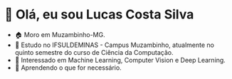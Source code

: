 <!--
[![Typing SVG](https://readme-typing-svg.demolab.com?font=JetBrains+Mono&weight=500&size=25&pause=1000&color=6AB3FF&center=true&vCenter=true&width=900&height=32&lines=Hi+there!+This+my+profile!;My+name+is+Lucas+Costa%2C+and+I'm+from+Brazil.;I'm+a+Bachelor's+student+in+Computer+Science.;I+am+a+beginner+and+I+seek+to+learn+and+improve+my+skills.;I'm+a+programming+enthusiast+always+looking+to+learn+more.)](https://git.io/typing-svg)
-->

<!-- Título do Perfil -->
# 👋 Olá, eu sou Lucas Costa Silva

<!-- Resumo -->
- 🏠 Moro em Muzambinho-MG.
- 🏫 Estudo no IFSULDEMINAS - Campus Muzambinho, atualmente no quinto semestre do curso de Ciência da Computação.
- 👀 Interessado em Machine Learning, Computer Vision e Deep Learning.
- 🌱 Aprendendo o que for necessário.

#

<!-- Título das Habilidades -->
<!--
## Habilidades

### Linguagens
<div style="display: flex; flex-wrap: wrap;">
  <img alt="C" height="40" width="50" src="https://cdn.jsdelivr.net/gh/devicons/devicon/icons/c/c-original.svg" />
  <img alt="CPlusPlus" height="40" width="50" src="https://cdn.jsdelivr.net/gh/devicons/devicon/icons/cplusplus/cplusplus-original.svg" />
  <img alt="Python" height="40" width="50" src="https://cdn.jsdelivr.net/gh/devicons/devicon/icons/python/python-original.svg" />
  <img alt="HTML" height="40" width="50" src="https://cdn.jsdelivr.net/gh/devicons/devicon/icons/html5/html5-original.svg" />
  <img alt="CSS" height="40" width="50" src="https://cdn.jsdelivr.net/gh/devicons/devicon/icons/css3/css3-original.svg" />
  <img alt="Bash" height="40" width="50" src="https://cdn.jsdelivr.net/gh/devicons/devicon/icons/bash/bash-original.svg" />
  <img alt="PHP" height="40" width="50" src="https://cdn.jsdelivr.net/gh/devicons/devicon/icons/php/php-original.svg" />
</div>

### Banco de Dados
<div style="display: flex; flex-wrap: wrap;">
  <img alt="Postgresql" height="40" width="50" src="https://cdn.jsdelivr.net/gh/devicons/devicon/icons/postgresql/postgresql-original.svg" />
  <img alt="MySQL" height="40" width="50" src="https://cdn.jsdelivr.net/gh/devicons/devicon/icons/mysql/mysql-original.svg" />
</div>

### Frameworks
<div style="display: flex; flex-wrap: wrap;">
  <img alt="Django" height="40" width="50" src="https://cdn.jsdelivr.net/gh/devicons/devicon/icons/django/django-plain.svg" />
  <img alt="Laravel" height="40" width="50" src="https://cdn.jsdelivr.net/gh/devicons/devicon/icons/laravel/laravel-plain.svg" />
</div>

### Sistema Operacional
<div style="display: flex; flex-wrap: wrap;">
  <img alt="Debian" height="40" width="50" src="https://cdn.jsdelivr.net/gh/devicons/devicon/icons/debian/debian-original.svg" />
  <img alt="Ubuntu" height="40" width="50" src="https://cdn.jsdelivr.net/gh/devicons/devicon/icons/ubuntu/ubuntu-plain.svg" />
</div>

### Ferramentas
<div style="display: flex; flex-wrap: wrap;">
  <img alt="Git" height="40" width="50" src="https://cdn.jsdelivr.net/gh/devicons/devicon/icons/git/git-original.svg" />
  <img alt="Docker" height="40" width="50" src="https://cdn.jsdelivr.net/gh/devicons/devicon/icons/docker/docker-original.svg" />
  <img alt="VSCode" height="40" width="50" src="https://cdn.jsdelivr.net/gh/devicons/devicon/icons/vscode/vscode-original.svg" />
  
</div>

<!-- Estatísticas do GitHub
<div align="center">
  <img height="180em" src="https://github-readme-stats.vercel.app/api?username=lucas-0331&show_icons=true&theme=highcontrast&include_all_commits=true&count_private=true"/>
  <img height="180em" src="https://github-readme-stats.vercel.app/api/top-langs/?username=lucas-0331&layout=compact&langs_count=7&theme=highcontrast"/>
</div>
 -->
